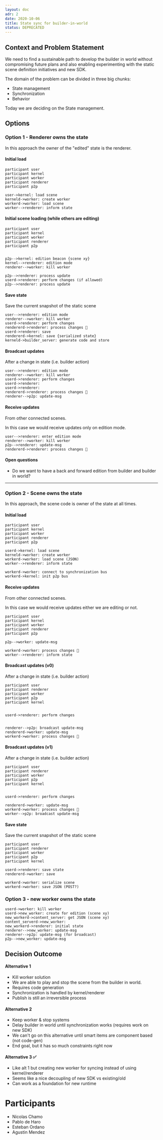 ```yaml
---
layout: doc
adr: 2
date: 2020-10-06
title: State sync for builder-in-world
status: DEPRECATED
---
```


## Context and Problem Statement

We need to find a sustainable path to develop the builder in world without compromising future plans and also enabling experimenting with the static scene definition initiatives and new SDK.

The domain of the problem can be divided in three big chunks:

- State management
- Synchronization
- Behavior

Today we are deciding on the State management.

## Options

### Option 1 - Renderer owns the state

In this approach the owner of the "edited" state is the renderer.

#### Initial load

```sequence
participant user
participant kernel
participant worker
participant renderer
participant p2p

user->kernel: load scene
kerneld->worker: create worker
workerd->worker: load scene
worker-->renderer: inform state
```

#### Initial scene loading (while others are editing)

```sequence
participant user
participant kernel
participant worker
participant renderer
participant p2p


p2p-->kernel: edition beacon {scene xy}
kernel-->renderer: edition mode
renderer-->worker: kill worker

p2p-->renderer: process update
userd->renderer: perform changes (if allowed)
p2p-->renderer: process update
```

#### Save state

Save the current snapshot of the static scene

```sequence
user-->renderer: edition mode
renderer-->worker: kill worker
userd->renderer: perform changes
rendererd->renderer: process changes 🔧
userd->renderer: save
rendererd->kernel: save {serialized state}
kerneld->builder_server: generate code and store
```

#### Broadcast updates

After a change in state (i.e. builder action)

```sequence
user-->renderer: edition mode
renderer-->worker: kill worker
userd->renderer: perform changes
userd->renderer:
userd->renderer:
rendererd->renderer: process changes 🔧
renderer-->p2p: update-msg
```

#### Receive updates

From other connected scenes.

In this case we would receive updates only on edition mode.

```sequence
user-->renderer: enter edition mode
renderer-->worker: kill worker
p2p-->renderer: update-msg
rendererd->renderer: process changes 🔧
```

#### Open questions

- Do we want to have a back and forward edition from builder and builder in world?

---

### Option 2 - Scene owns the state

In this approach, the scene code is owner of the state at all times.

#### Initial load

```sequence
participant user
participant kernel
participant worker
participant renderer
participant p2p

userd->kernel: load scene
kerneld->worker: create worker
workerd->worker: load scene (JSON)
worker-->renderer: inform state

workerd->worker: connect to synchronization bus
workerd->kernel: init p2p bus
```

#### Receive updates

From other connected scenes.

In this case we would receive updates either we are editing or not.

```sequence
participant user
participant kernel
participant worker
participant renderer
participant p2p

p2p-->worker: update-msg

workerd->worker: process changes 🔧
worker-->renderer: inform state
```

#### Broadcast updates (v0)

After a change in state (i.e. builder action)

```sequence
participant user
participant renderer
participant worker
participant p2p
participant kernel


userd->renderer: perform changes


renderer-->p2p: broadcast update-msg
rendererd->worker: update-msg
workerd->worker: process changes 🔧
```

#### Broadcast updates (v1)

After a change in state (i.e. builder action)

```sequence
participant user
participant renderer
participant worker
participant p2p
participant kernel


userd->renderer: perform changes

rendererd->worker: update-msg
workerd->worker: process changes 🔧
worker-->p2p: broadcast update-msg
```

#### Save state

Save the current snapshot of the static scene

```sequence
participant user
participant renderer
participant worker
participant p2p
participant kernel

userd->renderer: save state
rendererd->worker: save

workerd->worker: serialize scene
workerd->worker: save JSON (POST?)
```

### Option 3 - new worker owns the state

```sequence
userd->worker: kill worker
userd->new_worker: create for edition (scene xy)
new_workerd->content_server: get JSON (scene xy)
content_serverd->new_worker:
new_workerd->renderer: initial state
renderer-->new_worker: update-msg
renderer-->p2p: update-msg (for broadcast)
p2p-->new_worker: update-msg
```

## Decision Outcome

#### Alternative 1

- Kill worker solution
- We are able to play and stop the scene from the builder in world.
- Requires code generation
- Synchronization is handled by kernel/renderer
- Publish is still an irreversible process

#### Alternative 2

- Keep worker & stop systems
- Delay builder in world until synchronization works (requires work on new SDK)
- We can't go on this alternative until smart items are component based (not code-gen)
- End goal, but it has so much constraints right now

#### Alternative 3 ✅

- Like alt 1 but creating new worker for syncing instead of using kernel/renderer
- Seems like a nice decoupling of new SDK vs existing/old
- Can work as a foundation for new runtime

# Participants

- Nicolas Chamo
- Pablo de Haro
- Esteban Ordano
- Agustin Mendez
